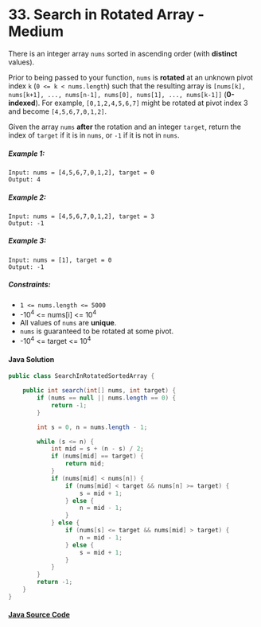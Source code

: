 # 33. Search in Rotated Array - Medium

There is an integer array ```nums``` sorted in ascending order (with <b>distinct</b> values).

Prior to being passed to your function, ```nums``` is <b>rotated</b> at an unknown pivot index ```k``` (```0 <= k < nums.length```) such that the resulting array is ```[nums[k], nums[k+1], ..., nums[n-1], nums[0], nums[1], ..., nums[k-1]]``` (<b>0-indexed</b>). For example, ```[0,1,2,4,5,6,7]``` might be rotated at pivot index 3 and become ```[4,5,6,7,0,1,2]```.

Given the array ```nums``` <b>after</b> the rotation and an integer ```target```, return the index of ```target``` if it is in ```nums```, or ```-1``` if it is not in ```nums```.

 

##### Example 1:

```
Input: nums = [4,5,6,7,0,1,2], target = 0
Output: 4
```

##### Example 2:

```
Input: nums = [4,5,6,7,0,1,2], target = 3
Output: -1
```

##### Example 3:

```
Input: nums = [1], target = 0
Output: -1
``` 

##### Constraints:

- ```1 <= nums.length <= 5000```
- -10<sup>4</sup> <= nums[i] <= 10<sup>4</sup>
- All values of ```nums``` are <b>unique</b>.
- ```nums``` is guaranteed to be rotated at some pivot.
- -10<sup>4</sup> <= target <= 10<sup>4</sup>

#### Java Solution
```java
public class SearchInRotatedSortedArray {

    public int search(int[] nums, int target) {
        if (nums == null || nums.length == 0) {
            return -1;
        }

        int s = 0, n = nums.length - 1;

        while (s <= n) {
            int mid = s + (n - s) / 2;
            if (nums[mid] == target) {
                return mid;
            }
            if (nums[mid] < nums[n]) {
                if (nums[mid] < target && nums[n] >= target) {
                    s = mid + 1;
                } else {
                    n = mid - 1;
                }
            } else {
                if (nums[s] <= target && nums[mid] > target) {
                    n = mid - 1;
                } else {
                    s = mid + 1;
                }
            }
        }
        return -1;
    }
}
```

#### [Java Source Code](../../../src/main/java/com/algorithm/binarysearch/SearchInRotatedSortedArray.java) 